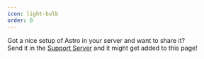 ```yaml
---
icon: light-bulb
order: 0
---
```

Got a nice setup of Astro in your server and want to share it?  
Send it in the [Support Server](https://astro-bot.space/support) and it might get added to this page!
